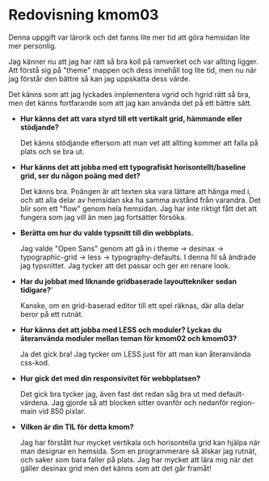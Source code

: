 ---
---
Redovisning kmom03
=========================

Denna uppgift var lärorik och det fanns lite mer tid att göra hemsidan lite mer personlig.

Jag känner nu att jag har rätt så bra koll på ramverket och var allting ligger. Att förstå sig på "theme" mappen och dess innehåll tog lite tid, men nu när jag förstår den bättre så kan jag uppskatta dess värde.

Det känns som att jag lyckades implementera vgrid och hgrid rätt så bra, men det känns fortfarande som att jag kan använda det på ett bättre sätt.

* **Hur känns det att vara styrd till ett vertikalt grid, hämmande eller stödjande?**

    Det känns stödjande eftersom att man vet att allting kommer att falla på plats och se bra ut.

* **Hur känns det att jobba med ett typografiskt horisontellt/baseline grid, ser du någon poäng med det?**

    Det känns bra. Poängen är att texten ska vara lättare att hänga med i, och att alla delar av hemsidan ska ha samma avstånd från varandra. Det blir som ett "flow" genom hela hemsidan. Jag har inte riktigt fått det att fungera som jag vill än men jag fortsätter försöka.

* **Berätta om hur du valde typsnitt till din webbplats.**

    Jag valde "Open Sans" genom att gå in i theme -> desinax -> typographic-grid -> less -> typography-defaults. I denna fil så ändrade jag typsnittet. Jag tycker att det passar och ger en renare look.

* **Har du jobbat med liknande gridbaserade layouttekniker sedan tidigare?**'

    Kanske, om en grid-baserad editor till ett spel räknas, där alla delar beror på ett rutnät.

* **Hur känns det att jobba med LESS och moduler? Lyckas du återanvända moduler mellan teman för kmom02 och kmom03?**

    Ja det gick bra! Jag tycker om LESS just för att man kan återanvända css-kod.

* **Hur gick det med din responsivitet för webbplatsen?**

    Det gick bra tycker jag, även fast det redan såg bra ut med default-värdena. Jag gjorde så att blocken sitter ovanför och nedanför region-main vid 850 pixlar.

* **Vilken är din TIL för detta kmom?**

    Jag har förstått hur mycket vertikala och horisontella grid kan hjälpa när man designar en hemsida. Som en programmerare så älskar jag rutnät, och saker som bara faller på plats. Jag har mycket att lära mig när det gäller desinax grid men det känns som att det går framåt!
